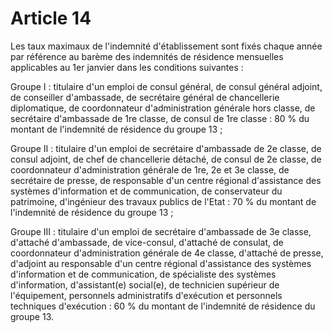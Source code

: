 # Article 14

Les taux maximaux de l'indemnité d'établissement sont fixés chaque année par référence au barème des indemnités de résidence mensuelles applicables au 1er janvier dans les conditions suivantes :

Groupe I : titulaire d'un emploi de consul général, de consul général adjoint, de conseiller d'ambassade, de secrétaire général de chancellerie diplomatique, de coordonnateur d'administration générale hors classe, de secrétaire d'ambassade de 1re classe, de consul de 1re classe : 80 % du montant de l'indemnité de résidence du groupe 13 ;

Groupe II : titulaire d'un emploi de secrétaire d'ambassade de 2e classe, de consul adjoint, de chef de chancellerie détaché, de consul de 2e classe, de coordonnateur d'administration générale de 1re, 2e et 3e classe, de secrétaire de presse, de responsable d'un centre régional d'assistance des systèmes d'information et de communication, de conservateur du patrimoine, d'ingénieur des travaux publics de l'Etat : 70 % du montant de l'indemnité de résidence du groupe 13 ;

Groupe III : titulaire d'un emploi de secrétaire d'ambassade de 3e classe, d'attaché d'ambassade, de vice-consul, d'attaché de consulat, de coordonnateur d'administration générale de 4e classe, d'attaché de presse, d'adjoint au responsable d'un centre régional d'assistance des systèmes d'information et de communication, de spécialiste des systèmes d'information, d'assistant(e) social(e), de technicien supérieur de l'équipement, personnels administratifs d'exécution et personnels techniques d'exécution : 60 % du montant de l'indemnité de résidence du groupe 13.
